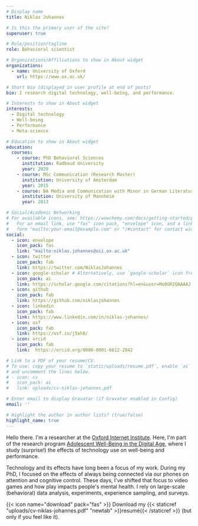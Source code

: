 ```yaml
---
# Display name
title: Niklas Johannes

# Is this the primary user of the site?
superuser: true

# Role/position/tagline
role: Behavioral scientist

# Organizations/Affiliations to show in About widget
organizations:
  - name: University of Oxford
    url: https://www.ox.ac.uk/

# Short bio (displayed in user profile at end of posts)
bio: I research digital technology, well-being, and performance.

# Interests to show in About widget
interests:
  - Digital technology
  - Well-being
  - Performance
  - Meta-science

# Education to show in About widget
education:
  courses:
    - course: PhD Behavioral Sciences
      institution: Radboud University
      year: 2020
    - course: MSc Communication (Research Master)
      institution: University of Amsterdam
      year: 2015
    - course: BA Media and Communication with Minor in German Literature
      institution: University of Mannheim
      year: 2013

# Social/Academic Networking
# For available icons, see: https://wowchemy.com/docs/getting-started/page-builder/#icons
#   For an email link, use "fas" icon pack, "envelope" icon, and a link in the
#   form "mailto:your-email@example.com" or "/#contact" for contact widget.
social:
  - icon: envelope
    icon_pack: fas
    link: "mailto:niklas.johannes@oii.ox.ac.uk"
  - icon: twitter
    icon_pack: fab
    link: https://twitter.com/NiklasJohannes
  - icon: google-scholar # Alternatively, use `google-scholar` icon from `ai` icon pack
    icon_pack: ai
    link: https://scholar.google.com/citations?hl=en&user=Mo0GR2QAAAAJ
  - icon: github
    icon_pack: fab
    link: https://github.com/niklasjohannes
  - icon: linkedin
    icon_pack: fab
    link: https://www.linkedin.com/in/niklas-johannes/
  - icon: osf
    icon_pack: fab
    link: https://osf.io/j5xh8/
  - icon: orcid
    icon_pack: fab
    link:  https://orcid.org/0000-0001-6612-2842 

# Link to a PDF of your resume/CV.
# To use: copy your resume to `static/uploads/resume.pdf`, enable `ai` icons in `params.toml`,
# and uncomment the lines below.
# - icon: cv
#   icon_pack: ai
#   link: uploads/cv-niklas-johannes.pdf

# Enter email to display Gravatar (if Gravatar enabled in Config)
email: ''

# Highlight the author in author lists? (true/false)
highlight_name: true
---
```


Hello there. I'm a researcher at the [Oxford Internet Institute](https://www.oii.ox.ac.uk/). Here, I'm part of the research program [Adolescent Well-Being in the Digital Age](https://www.oii.ox.ac.uk/research/projects/programme-on-adolescent-well-being-in-the-digital-age/), where I study (surprise!) the effects of technology use on well-being and performance. 

Technology and its effects have long been a focus of my work. During my PhD, I focused on the effects of always being connected via our phones on attention and cognitive control. These days, I've shifted that focus to video games and how play impacts people's mental health. I rely on large-scale (behavioral) data analysis, experiments, experience sampling, and surveys.

{{< icon name="download" pack="fas" >}} Download my {{< staticref "uploads/cv-niklas-johannes.pdf" "newtab" >}}resumé{{< /staticref >}} (but only if you feel like it).
